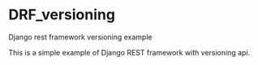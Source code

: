 DRF_versioning
==============

Django rest framework versioning example

This is a simple example of Django REST framework with versioning api.
